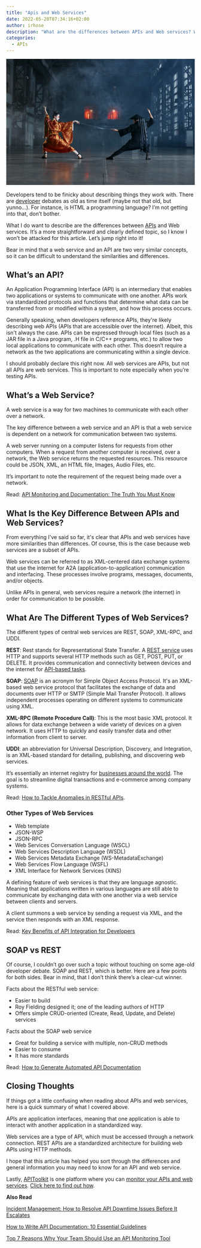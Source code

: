 ```yaml
---
title: "Apis and Web Services"
date: 2022-05-20T07:34:16+02:00
author: irhose
description: "What are the differences between APIs and Web services? When should you use either? Find out in this deep dive into these two critical concepts"
categories:
  - APIs
---
```


![Oriental battle](./image1.jpg)

Developers tend to be finicky about describing things they work with. There are [developer](https://apitoolkit.io/blog/top-api-tools-for-developers/) debates as old as time itself (maybe not that old, but yunno…). For instance, is HTML a programming language? I’m not getting into that, don’t bother. 

What I do want to describe are the differences between [APIs](https://apitoolkit.io/blog/best-api-monitoring-and-observability-tools/) and Web services. It’s a more straightforward and clearly defined topic, so I know I won’t be attacked for this article. Let’s jump right into it!

Bear in mind that a web service and an API are two very similar concepts, so it can be difficult to understand the similarities and differences.

## What’s an API?
An Application Programming Interface (API) is an intermediary that enables two applications or systems to communicate with one another. APIs work via standardized protocols and functions that determine what data can be transferred from or modified within a system, and how this process occurs.

Generally speaking, when developers reference APIs, they're likely describing web APIs (APIs that are accessible over the internet). Albeit, this isn't always the case. APIs can be expressed through local files (such as a JAR file in a Java program, .H file in C/C++ programs, etc.) to allow two local applications to communicate with each other. This doesn’t require a network as the two applications are communicating within a single device.

I should probably declare this right now. All web services are APIs, but not all APIs are web services. This is important to note especially when you’re testing APIs.

## What’s a Web Service?
A web service is a way for two machines to communicate with each other over a network.

The key difference between a web service and an API is that a web service is dependent on a network for communication between two systems. 

A web server running on a computer listens for requests from other computers. When a request from another computer is received, over a network, the Web service returns the requested resources. This resource could be JSON, XML, an HTML file, Images, Audio Files, etc.

It’s important to note the requirement of the request being made over a network.

Read: [API Monitoring and Documentation: The Truth You Must Know](https://apitoolkit.io/blog/api-documentation-and-observability-the-truth-you-must-know/)

## What Is the Key Difference Between APIs and Web Services?
From everything I've said so far, it's clear that APIs and web services have more similarities than differences. Of course, this is the case because web services are a subset of APIs.

Web services can be referred to as XML-centered data exchange systems that use the internet for A2A (application-to-application) communication and interfacing. These processes involve programs, messages, documents, and/or objects.

Unlike APIs in general, web services require a network (the internet) in order for communication to be possible. 

## What Are The Different Types of Web Services?
The different types of central web services are REST, SOAP, XML-RPC, and UDDI. 


**REST**: Rest stands for Representational State Transfer. A [REST service](https://apitoolkit.io/blog/anomalies-in-restful-apis/) uses HTTP and supports several HTTP methods such as GET, POST, PUT, or DELETE. It provides communication and connectivity between devices and the internet for [API-based tasks](https://apitoolkit.io/blog/the-ultimate-api-management-strategy/). 

**SOAP**: [SOAP](https://apitoolkit.io/blog/everything-about-soap-apis/) is an acronym for Simple Object Access Protocol. It's an XML-based web service protocol that facilitates the exchange of data and documents over HTTP or SMTP (Simple Mail Transfer Protocol). It allows independent processes operating on different systems to communicate using XML.

**XML-RPC (Remote Procedure Call)**: This is the most basic XML protocol. It allows for data exchange between a wide variety of devices on a given network. It uses HTTP to quickly and easily transfer data and other information from client to server. 

**UDDI**: an abbreviation for Universal Description, Discovery, and Integration, is an XML-based standard for detailing, publishing, and discovering web services. 

It’s essentially an internet registry for [businesses around the world](https://apitoolkit.io/blog/api-as-a-product/). The goal is to streamline digital transactions and e-commerce among company systems.

Read: [How to Tackle Anomalies in RESTful APIs](https://apitoolkit.io/blog/anomalies-in-restful-apis/).

### Other Types of Web Services

- Web template
- JSON-WSP
- JSON-RPC
- Web Services Conversation Language (WSCL)
- Web Services Description Language (WSDL)
- Web Services Metadata Exchange (WS-MetadataExchange)
- Web Services Flow Language (WSFL)
- XML Interface for Network Services (XINS)

A defining feature of web services is that they are language agnostic. Meaning that applications written in various languages are still able to communicate by exchanging data with one another via a web service between clients and servers. 

A client summons a web service by sending a request via XML, and the service then responds with an XML response. 

Read: [Key Benefits of API Integration for Developers](https://apitoolkit.io/blog/benefits-of-api-integration/)

## SOAP vs REST

Of course, I couldn’t go over such a topic without touching on some age-old developer debate. SOAP and REST, which is better. Here are a few points for both sides. Bear in mind, that I don’t think there’s a clear-cut winner.

Facts about the RESTful web service:
- Easier to build
- Roy Fielding designed it; one of the leading authors of HTTP
- Offers simple CRUD-oriented (Create, Read, Update, and Delete) services

Facts about the SOAP web service
- Great for building a service with multiple, non-CRUD methods
- Easier to consume
- It has more standards

Read: [How to Generate Automated API Documentation](https://apitoolkit.io/blog/how-to-generate-automated-api-documentation/)

## Closing Thoughts

If things got a little confusing when reading about APIs and web services, here is a quick summary of what I covered above.

APIs are application interfaces, meaning that one application is able to interact with another application in a standardized way.

Web services are a type of API, which must be accessed through a network connection.
REST APIs are a standardized architecture for building web APIs using HTTP methods.

I hope that this article has helped you sort through the differences and general information you may need to know for an API and web service.

Lastly, [APIToolkit](https://apitoolkit.io) is one platform where you can [monitor your APIs and web services](https://apitoolkit.io/blog/why-you-need-an-api-monitoring-tool/). [Click here to find out how](https://apitoolkit.io).

**Also Read**

[Incident Management: How to Resolve API Downtime Issues Before It Escalates](https://apitoolkit.io/blog/api-downtime/)

[How to Write API Documentation: 10 Essential Guidelines](https://apitoolkit.io/blog/how-to-write-api-docs/)

[Top 7 Reasons Why Your Team Should Use an API Monitoring Tool](https://apitoolkit.io/blog/why-you-need-an-api-monitoring-tool/)